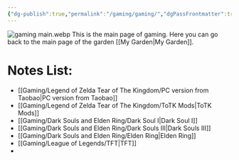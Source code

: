 ```yaml
---
{"dg-publish":true,"permalink":"/gaming/gaming/","dgPassFrontmatter":true}
---
```


![gaming main.webp](/img/user/Pictures%20and%20Photos/Pics/gaming%20main.webp)
This is the main page of gaming.
Here you can go back to the main page of the garden [[My Garden\|My Garden]].

# Notes List:

- [[Gaming/Legend of Zelda Tear of The Kingdom/PC version from Taobao\|PC version from Taobao]]
- [[Gaming/Legend of Zelda Tear of The Kingdom/ToTK Mods\|ToTK Mods]] 
- [[Gaming/Dark Souls and Elden Ring/Dark Soul I\|Dark Soul I]]
- [[Gaming/Dark Souls and Elden Ring/Dark Souls III\|Dark Souls III]]
- [[Gaming/Dark Souls and Elden Ring/Elden Ring\|Elden Ring]]
- [[Gaming/League of Legends/TFT\|TFT]]
- 
